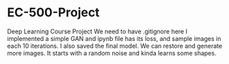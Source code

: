 # EC-500-Project
Deep Learning Course Project
We need to have .gitignore here
I implemented a simple GAN and ipynb file has its loss, and sample images in each 10 iterations. I also saved the final model.
We can restore and generate more images. It starts with a random noise and kinda learns some shapes.
